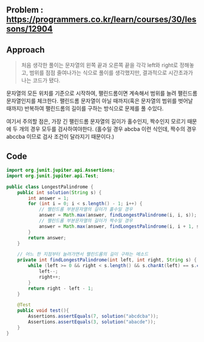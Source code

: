 ## Problem : https://programmers.co.kr/learn/courses/30/lessons/12904

## Approach

> 처음 생각한 풀이는 문자열의 왼쪽 끝과 오른쪽 끝을 각각 left와 right로 정해놓고, 범위를 점점 줄여나가는 식으로 풀이를 생각했지만, 결과적으로 시간초과가 나는 코드가 됐다.

문자열의 모든 위치를 기준으로 시작하여, 팰린드롬이면 계속해서 범위를 늘려 팰린드롬 문자열인지를 체크한다. 팰린드롬 문자열이 아닐 때까지(혹은 문자열의 범위를 벗어날 때까지) 반복하여 팰린드롬의 길이를 구하는 방식으로 문제를 풀 수있다.

여기서 주의할 점은, 가장 긴 팰린드롬 문자열의 길이가 홀수인지, 짝수인지 모르기 때문에 두 개의 경우 모두를 검사하여야한다.
(홀수일 경우 abcba 이런 식인데, 짝수의 경우 abccba 이므로 검사 조건이 달라지기 때문이다.)

## Code

```java
import org.junit.jupiter.api.Assertions;
import org.junit.jupiter.api.Test;

public class LongestPalindrome {
    public int solution(String s) {
        int answer = 1;
        for (int i = 0; i < s.length() - 1; i++) {
            // 팰린드롬 부분문자열의 길이가 홀수일 경우
            answer = Math.max(answer, findLongestPalindrome(i, i, s));
            // 팰린드롬 부분문자열의 길이가 짝수일 경우
            answer = Math.max(answer, findLongestPalindrome(i, i + 1, s));
        }
        return answer;
    }

    // 어느 한 지점부터 늘려가면서 팰린드롬의 길이 구하는 메소드
    private int findLongestPalindrome(int left, int right, String s) {
        while (left >= 0 && right < s.length() && s.charAt(left) == s.charAt(right)) {
            left--;
            right++;
        }
        return right - left - 1;
    }

    @Test
    public void test(){
        Assertions.assertEquals(7, solution("abcdcba"));
        Assertions.assertEquals(3, solution("abacde"));
    }
}

```

